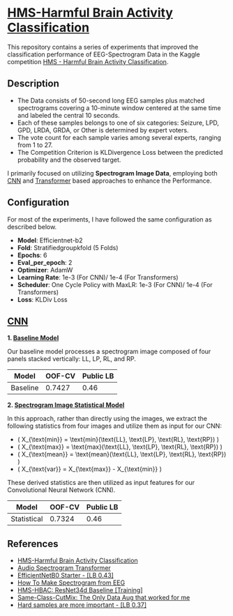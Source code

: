 # [HMS-Harmful Brain Activity Classification](https://www.kaggle.com/competitions/hms-harmful-brain-activity-classification)
This repository contains a series of experiments that improved the classification performance of EEG-Spectrogram Data in the Kaggle competition [HMS - Harmful Brain Activity Classification](https://www.kaggle.com/competitions/hms-harmful-brain-activity-classification).

## Description

* The Data consists of 50-second long EEG samples plus matched spectrograms covering a 10-minute window centered at the same time and labeled the central 10 seconds.
* Each of these samples belongs to one of six categories: Seizure, LPD, GPD, LRDA, GRDA, or Other is determined by expert voters.
* The vote count for each sample varies among several experts, ranging from 1 to 27.
* The Competition Criterion is KLDivergence Loss between the predicted probability and the observed target.

I primarily focused on utilizing **Spectrogram Image Data**, employing both [CNN](https://github.com/Cranjis-McB/HMS-Harmful-Brain-Activity-Classification/tree/main/CNN) and [Transformer](https://github.com/Cranjis-McB/HMS-Harmful-Brain-Activity-Classification/tree/main/Transformers) based approaches to enhance the Performance.

## Configuration
For most of the experiments, I have followed the same configuration as described below.

* **Model**: Efficientnet-b2
* **Fold**: Stratifiedgroupkfold (5 Folds)
* **Epochs**: 6
* **Eval_per_epoch**: 2
* **Optimizer**: AdamW
* **Learning Rate**: 1e-3 (For CNN)/ 1e-4 (For Transformers)
* **Scheduler**: One Cycle Policy with MaxLR: 1e-3 (For CNN)/ 1e-4 (For Transformers)
* **Loss**: KLDiv Loss

## [CNN](https://github.com/Cranjis-McB/HMS-Harmful-Brain-Activity-Classification/blob/main/CNN)

**1. [Baseline Model](https://github.com/Cranjis-McB/HMS-Harmful-Brain-Activity-Classification/blob/main/CNN/baseline.ipynb)**

Our baseline model processes a spectrogram image composed of four panels stacked vertically: LL, LP, RL, and RP.

| Model | OOF-CV | Public LB |
|-----------------|-----------------|-----------------|
| Baseline | 0.7427 | 0.46 |

**2. [Spectrogram Image Statistical Model](https://github.com/Cranjis-McB/HMS-Harmful-Brain-Activity-Classification/blob/main/CNN/baseline.ipynb)**


In this approach, rather than directly using the images, we extract the following statistics from four images and utilize them as input for our CNN:

* \( X_{\text{min}} = \text{min}(\text{LL}, \text{LP}, \text{RL}, \text{RP}) \)
* \( X_{\text{max}} = \text{max}(\text{LL}, \text{LP}, \text{RL}, \text{RP}) \)
* \( X_{\text{mean}} = \text{mean}(\text{LL}, \text{LP}, \text{RL}, \text{RP}) \)
* \( X_{\text{var}} = X_{\text{max}} - X_{\text{min}} \)
 
 These derived statistics are then utilized as input features for our Convolutional Neural Network (CNN).

 | Model | OOF-CV | Public LB |
|-----------------|-----------------|-----------------|
| Statistical | 0.7324 | 0.46 |



## References
* [HMS-Harmful Brain Activity Classification](https://www.kaggle.com/competitions/hms-harmful-brain-activity-classification)
* [Audio Spectrogram Transformer](https://huggingface.co/docs/transformers/model_doc/audio-spectrogram-transformer)
* [EfficientNetB0 Starter - [LB 0.43]](https://www.kaggle.com/code/cdeotte/efficientnetb0-starter-lb-0-43?scriptVersionId=159911317)
* [How To Make Spectrogram from EEG](https://www.kaggle.com/code/cdeotte/how-to-make-spectrogram-from-eeg)
* [HMS-HBAC: ResNet34d Baseline [Training]](https://www.kaggle.com/code/ttahara/hms-hbac-resnet34d-baseline-training)
* [Same-Class-CutMix: The Only Data Aug that worked for me](https://www.kaggle.com/competitions/hms-harmful-brain-activity-classification/discussion/479446)
* [Hard samples are more important - [LB 0.37]](https://www.kaggle.com/competitions/hms-harmful-brain-activity-classification/discussion/477461)
